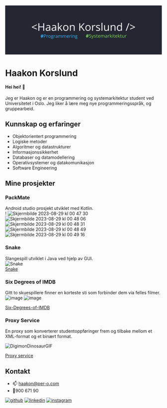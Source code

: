 ![programmering og systemarkitektur](https://github.com/haakonkorslund/haakonkorslund/blob/main/Bannerhk.png)

# Haakon Korslund
#### Hei hei! 👋
Jeg er Haakon og er en programmering og systemarkitektur student ved Universitetet i Oslo.
Jeg liker å lære meg nye programmeringsspråk, og gruppearbeid.

## Kunnskap og erfaringer
* Objektorientert programmering
* Logiske metoder
* Algoritmer og datastrukturer
* Informasjonssikkerhet
* Databaser og datamodellering
* Operativsystemer og datakomunikasjon
* Software Engineering

## Mine prosjekter

### PackMate
Android studio prosjekt utviklet med Kotlin. <br />
! <img width="160" alt="Skjermbilde 2023-08-29 kl  00 47 30" src="https://github.com/haakonkorslund/haakonkorslund/assets/141656049/d7fc30c9-82af-457e-b35a-430985cbbbc7">
<img width="160" alt="Skjermbilde 2023-08-29 kl  00 48 06" src="https://github.com/haakonkorslund/haakonkorslund/assets/141656049/9e6f6253-b704-4dd2-9a41-e360293cf5e6">
<img width="160" alt="Skjermbilde 2023-08-29 kl  00 48 31" src="https://github.com/haakonkorslund/haakonkorslund/assets/141656049/21dad50d-cb10-40e3-8aa0-d8329a88e064">
<img width="160" alt="Skjermbilde 2023-08-29 kl  00 48 49" src="https://github.com/haakonkorslund/haakonkorslund/assets/141656049/c12f7129-cee6-4849-a056-7d25c2fe32bc">
<img width="160" alt="Skjermbilde 2023-08-29 kl  00 49 16" src="https://github.com/haakonkorslund/haakonkorslund/assets/141656049/7226d71e-9ff8-4733-bf46-6d53d1a92e46">


### Snake
Slangespill utviklet i Java ved hjelp av GUI. <br />
![Snake](https://github.com/haakonkorslund/haakonkorslund/assets/141656049/ccf0db1c-643e-4536-9730-d0c8ae11aece) <br /> 
[Snake](https://github.com/haakonkorslund/Snake)


### Six Degrees of IMDB
Gitt to skuespillere finner en korteste sti som forbinder dem via felles filmer.
![image](https://github.com/haakonkorslund/haakonkorslund/assets/141656049/73583d1e-2b5f-4839-8482-e01aa4b49974)
![image](https://github.com/haakonkorslund/haakonkorslund/assets/141656049/4b754703-972f-4180-afce-30938ef82b90)

[Six-Degrees-of-IMDB](https://github.com/haakonkorslund/Six-Degrees-of-IMDB)

### Proxy Service
En proxy som konverterer studentoppføringer frem og tilbake mellom et XML-format og et binært format.

![DigimonDinosaurGIF](https://github.com/haakonkorslund/haakonkorslund/assets/141656049/dab28da2-f368-4244-9c42-8c026e448f5a)

[Proxy service](https://github.com/haakonkorslund/Proxy-Service)


## Kontakt
- 📫 haakon@per-o.com
- 📱900 671 90


[<img src='https://cdn.jsdelivr.net/npm/simple-icons@3.0.1/icons/github.svg' alt='github' height='40'>](https://github.com/haakonkorslund)   [<img src='https://cdn.jsdelivr.net/npm/simple-icons@3.0.1/icons/linkedin.svg' alt='linkedin' height='40'>](https://www.linkedin.com/in/Haakon-korslund/)  [<img src='https://cdn.jsdelivr.net/npm/simple-icons@3.0.1/icons/instagram.svg' alt='instagram' height='40'>](https://www.instagram.com/haakonkorslund/)  






<!--
**haakonkorslund/haakonkorslund** is a ✨ _special_ ✨ repository because its `README.md` (this file) appears on your GitHub profile.

Here are some ideas to get you started:

- 🔭 I’m currently working on ...
- 🌱 I’m currently learning ...
- 👯 I’m looking to collaborate on ...
- 🤔 I’m looking for help with ...
- 💬 Ask me about ...
- 📫 How to reach me: ...
- 😄 Pronouns: ...
- ⚡ Fun fact: ...
-->
